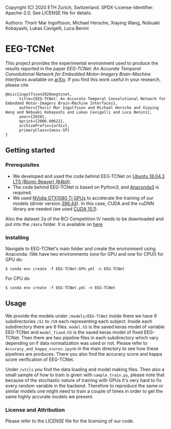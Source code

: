 Copyright (C) 2020 ETH Zurich, Switzerland. SPDX-License-Identifier: Apache-2.0. See LICENSE file for details.

Authors: Thorir Mar Ingolfsson, Michael Hersche, Xiaying Wang, Nobuaki Kobayashi, Lukas Cavigelli, Luca Benini

# EEG-TCNet
This project provides the experimental environment used to produce the results reported in the paper *EEG-TCNet: An Accurate Temporal Convolutional Network for Embedded Motor-Imagery Brain-Machine Interfaces* available on [arXiv](https://arxiv.org/abs/2006.00622). If you find this work useful in your research, please cite
```
@misc{ingolfsson2020eegtcnet,
      title={EEG-TCNet: An Accurate Temporal Convolutional Network for Embedded Motor-Imagery Brain-Machine Interfaces}, 
      author={Thorir Mar Ingolfsson and Michael Hersche and Xiaying Wang and Nobuaki Kobayashi and Lukas Cavigelli and Luca Benini},
      year={2020},
      eprint={2006.00622},
      archivePrefix={arXiv},
      primaryClass={eess.SP}
}

```

## Getting started

### Prerequisites
* We developed and used the code behind EEG-TCNet on [Ubuntu 18.04.3 LTS (Bionic Beaver) (64bit)](http://old-releases.ubuntu.com/releases/18.04.3/).
* The code behind EEG-TCNet is based on Python3, and [Anaconda3](https://www.anaconda.com/distribution/) is required.
* We used [NVidia GTX1080 Ti GPUs](https://developer.nvidia.com/cuda-gpus) to accelerate the training of our models (driver version [396.44](https://www.nvidia.com/Download/driverResults.aspx/136950/en-us)). In this case, CUDA and the cuDNN library are needed (we used [CUDA 10.1](https://developer.nvidia.com/cuda-toolkit-archive)).

Also the dataset 2a of the BCI Competition IV needs to be downloaded and put into the `/data` folder. It is available on [here](http://bnci-horizon-2020.eu/database/data-sets)
### Installing
Navigate to EEG-TCNet's main folder and create the environment using Anaconda: (We have two environments (one for GPU and one for CPU)) for GPU do:
```
$ conda env create -f EEG-TCNet-GPU.yml -n EEG-TCNet
```
For CPU do
```
$ conda env create -f EEG-TCNet.yml -n EEG-TCNet
```


## Usage
We provide the models under `/models/EEG-TCNet` inside there we have 9 subdirectories `/S1` to `/S9` each representing each subject. Inside each subdirectory there are 6 files. `model.h5` is the saved keras model of variable EEG-TCNet and `model_fixed.h5` is the saved keras model of fixed EEG-TCNet. Then there are two pipeline files in each subdirectory which vary depending on if data normalization was used or not. Please refer to  `Accuracy_and_kappa_scores.ipynb` in the main directory to see how these pipelines are produces. There you also find the accuracy score and kappa score verification of EEG-TCNet.

Under `/utils` you find the data loading and model making files. Then also a small sample of how to train is given with `sample_train.py`, please note that because of the stochastic nature of training with GPUs it's very hard to fix every random variable in the backend. Therefore to reproduce the same or similar models one might need to train a couple of times in order to get the same highly accurate models we present.

### License and Attribution
Please refer to the LICENSE file for the licensing of our code.